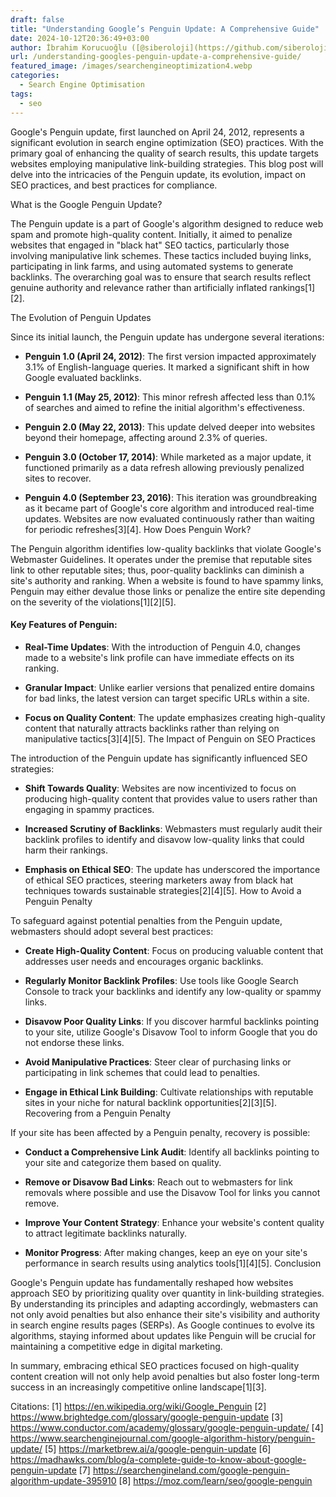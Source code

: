 ```yaml
---
draft: false
title: "Understanding Google’s Penguin Update: A Comprehensive Guide"
date: 2024-10-12T20:36:49+03:00
author: İbrahim Korucuoğlu ([@siberoloji](https://github.com/siberoloji))
url: /understanding-googles-penguin-update-a-comprehensive-guide/
featured_image: /images/searchengineoptimization4.webp
categories:
  - Search Engine Optimisation
tags:
  - seo
---
```

Google's Penguin update, first launched on April 24, 2012, represents a significant evolution in search engine optimization (SEO) practices. With the primary goal of enhancing the quality of search results, this update targets websites employing manipulative link-building strategies. This blog post will delve into the intricacies of the Penguin update, its evolution, impact on SEO practices, and best practices for compliance.

What is the Google Penguin Update?

The Penguin update is a part of Google's algorithm designed to reduce web spam and promote high-quality content. Initially, it aimed to penalize websites that engaged in "black hat" SEO tactics, particularly those involving manipulative link schemes. These tactics included buying links, participating in link farms, and using automated systems to generate backlinks. The overarching goal was to ensure that search results reflect genuine authority and relevance rather than artificially inflated rankings[1][2].

The Evolution of Penguin Updates

Since its initial launch, the Penguin update has undergone several iterations:
* **Penguin 1.0 (April 24, 2012)**: The first version impacted approximately 3.1% of English-language queries. It marked a significant shift in how Google evaluated backlinks.

* **Penguin 1.1 (May 25, 2012)**: This minor refresh affected less than 0.1% of searches and aimed to refine the initial algorithm's effectiveness.

* **Penguin 2.0 (May 22, 2013)**: This update delved deeper into websites beyond their homepage, affecting around 2.3% of queries.

* **Penguin 3.0 (October 17, 2014)**: While marketed as a major update, it functioned primarily as a data refresh allowing previously penalized sites to recover.

* **Penguin 4.0 (September 23, 2016)**: This iteration was groundbreaking as it became part of Google's core algorithm and introduced real-time updates. Websites are now evaluated continuously rather than waiting for periodic refreshes[3][4].
How Does Penguin Work?

The Penguin algorithm identifies low-quality backlinks that violate Google's Webmaster Guidelines. It operates under the premise that reputable sites link to other reputable sites; thus, poor-quality backlinks can diminish a site's authority and ranking. When a website is found to have spammy links, Penguin may either devalue those links or penalize the entire site depending on the severity of the violations[1][2][5].
#### Key Features of Penguin:
* **Real-Time Updates**: With the introduction of Penguin 4.0, changes made to a website's link profile can have immediate effects on its ranking.

* **Granular Impact**: Unlike earlier versions that penalized entire domains for bad links, the latest version can target specific URLs within a site.

* **Focus on Quality Content**: The update emphasizes creating high-quality content that naturally attracts backlinks rather than relying on manipulative tactics[3][4][5].
The Impact of Penguin on SEO Practices

The introduction of the Penguin update has significantly influenced SEO strategies:
* **Shift Towards Quality**: Websites are now incentivized to focus on producing high-quality content that provides value to users rather than engaging in spammy practices.

* **Increased Scrutiny of Backlinks**: Webmasters must regularly audit their backlink profiles to identify and disavow low-quality links that could harm their rankings.

* **Emphasis on Ethical SEO**: The update has underscored the importance of ethical SEO practices, steering marketers away from black hat techniques towards sustainable strategies[2][4][5].
How to Avoid a Penguin Penalty

To safeguard against potential penalties from the Penguin update, webmasters should adopt several best practices:
* **Create High-Quality Content**: Focus on producing valuable content that addresses user needs and encourages organic backlinks.

* **Regularly Monitor Backlink Profiles**: Use tools like Google Search Console to track your backlinks and identify any low-quality or spammy links.

* **Disavow Poor Quality Links**: If you discover harmful backlinks pointing to your site, utilize Google's Disavow Tool to inform Google that you do not endorse these links.

* **Avoid Manipulative Practices**: Steer clear of purchasing links or participating in link schemes that could lead to penalties.

* **Engage in Ethical Link Building**: Cultivate relationships with reputable sites in your niche for natural backlink opportunities[2][3][5].
Recovering from a Penguin Penalty

If your site has been affected by a Penguin penalty, recovery is possible:
* **Conduct a Comprehensive Link Audit**: Identify all backlinks pointing to your site and categorize them based on quality.

* **Remove or Disavow Bad Links**: Reach out to webmasters for link removals where possible and use the Disavow Tool for links you cannot remove.

* **Improve Your Content Strategy**: Enhance your website's content quality to attract legitimate backlinks naturally.

* **Monitor Progress**: After making changes, keep an eye on your site's performance in search results using analytics tools[1][4][5].
Conclusion

Google's Penguin update has fundamentally reshaped how websites approach SEO by prioritizing quality over quantity in link-building strategies. By understanding its principles and adapting accordingly, webmasters can not only avoid penalties but also enhance their site's visibility and authority in search engine results pages (SERPs). As Google continues to evolve its algorithms, staying informed about updates like Penguin will be crucial for maintaining a competitive edge in digital marketing.

In summary, embracing ethical SEO practices focused on high-quality content creation will not only help avoid penalties but also foster long-term success in an increasingly competitive online landscape[1][3].

Citations: [1] https://en.wikipedia.org/wiki/Google_Penguin [2] https://www.brightedge.com/glossary/google-penguin-update [3] https://www.conductor.com/academy/glossary/google-penguin-update/ [4] https://www.searchenginejournal.com/google-algorithm-history/penguin-update/ [5] https://marketbrew.ai/a/google-penguin-update [6] https://madhawks.com/blog/a-complete-guide-to-know-about-google-penguin-update [7] https://searchengineland.com/google-penguin-algorithm-update-395910 [8] https://moz.com/learn/seo/google-penguin
